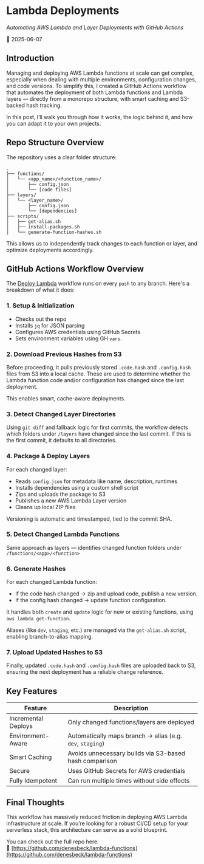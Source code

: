 # Lambda Deployments

_Automating AWS Lambda and Layer Deployments with GitHub Actions_

📅 2025-06-07

## Introduction

Managing and deploying AWS Lambda functions at scale can get complex, especially when dealing with multiple environments, configuration changes, and code versions. To simplify this, I created a GitHub Actions workflow that automates the deployment of both Lambda functions and Lambda layers — directly from a monorepo structure, with smart caching and S3-backed hash tracking.

In this post, I’ll walk you through how it works, the logic behind it, and how you can adapt it to your own projects.

## Repo Structure Overview

The repository uses a clear folder structure:

```
.
├── functions/
│   └── <app_name>/<function_name>/
│       ├── config.json
│       └── [code files]
├── layers/
│   └── <layer_name>/
│       ├── config.json
│       └── [dependencies]
├── scripts/
│   ├── get-alias.sh
│   ├── install-packages.sh
│   └── generate-function-hashes.sh
```

This allows us to independently track changes to each function or layer, and optimize deployments accordingly.

## GitHub Actions Workflow Overview

The [Deploy Lambda](https://github.com/denesbeck/lambda-functions/blob/main/.github/workflows/main.yml) workflow runs on every `push` to any branch. Here's a breakdown of what it does:

### 1. Setup & Initialization

- Checks out the repo
- Installs `jq` for JSON parsing
- Configures AWS credentials using GitHub Secrets
- Sets environment variables using GH `vars`.

### 2. Download Previous Hashes from S3

Before proceeding, it pulls previously stored `.code.hash` and `.config.hash` files from S3 into a local cache. These are used to determine whether the Lambda function code and/or configuration has changed since the last deployment.

This enables smart, cache-aware deployments.

### 3. Detect Changed Layer Directories

Using `git diff` and fallback logic for first commits, the workflow detects which folders under `/layers` have changed since the last commit. If this is the first commit, it defaults to all directories.

### 4. Package & Deploy Layers

For each changed layer:

- Reads `config.json` for metadata like name, description, runtimes
- Installs dependencies using a custom shell script
- Zips and uploads the package to S3
- Publishes a new AWS Lambda Layer version
- Cleans up local ZIP files

Versioning is automatic and timestamped, tied to the commit SHA.

### 5. Detect Changed Lambda Functions

Same approach as layers — identifies changed function folders under `/functions/<app>/<function>`

### 6. Generate Hashes

For each changed Lambda function:

- If the code hash changed → zip and upload code, publish a new version.
- If the config hash changed → update function configuration.

It handles both `create` and `update` logic for new or existing functions, using `aws lambda get-function`.

Aliases (like `dev`, `staging`, etc.) are managed via the `get-alias.sh` script, enabling branch-to-alias mapping.

### 7. Upload Updated Hashes to S3

Finally, updated `.code.hash` and `.config.hash` files are uploaded back to S3, ensuring the next deployment has a reliable change reference.

## Key Features

| Feature             | Description                                               |
| ------------------- | --------------------------------------------------------- |
| Incremental Deploys | Only changed functions/layers are deployed                |
| Environment-Aware   | Automatically maps branch → alias (e.g. `dev`, `staging`) |
| Smart Caching       | Avoids unnecessary builds via S3-based hash comparison    |
| Secure              | Uses GitHub Secrets for AWS credentials                   |
| Fully Idempotent    | Can run multiple times without side effects               |

## Final Thoughts

This workflow has massively reduced friction in deploying AWS Lambda infrastructure at scale. If you’re looking for a robust CI/CD setup for your serverless stack, this architecture can serve as a solid blueprint.

You can check out the full repo here:  
🔗 [https://github.com/denesbeck/lambda-functions](https://github.com/denesbeck/lambda-functions)

